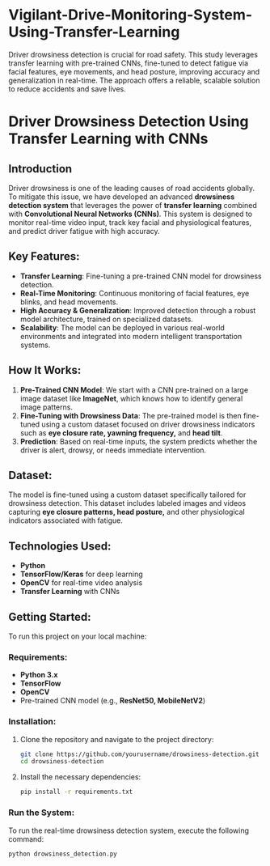# Vigilant-Drive-Monitoring-System-Using-Transfer-Learning
Driver drowsiness detection is crucial for road safety. This study leverages transfer learning with pre-trained CNNs, fine-tuned to detect fatigue via facial features, eye movements, and head posture, improving accuracy and generalization in real-time. The approach offers a reliable, scalable solution to reduce accidents and save lives.

# Driver Drowsiness Detection Using Transfer Learning with CNNs

## Introduction
Driver drowsiness is one of the leading causes of road accidents globally. To mitigate this issue, we have developed an advanced **drowsiness detection system** that leverages the power of **transfer learning** combined with **Convolutional Neural Networks (CNNs)**. This system is designed to monitor real-time video input, track key facial and physiological features, and predict driver fatigue with high accuracy.

## Key Features:
- **Transfer Learning**: Fine-tuning a pre-trained CNN model for drowsiness detection.
- **Real-Time Monitoring**: Continuous monitoring of facial features, eye blinks, and head movements.
- **High Accuracy & Generalization**: Improved detection through a robust model architecture, trained on specialized datasets.
- **Scalability**: The model can be deployed in various real-world environments and integrated into modern intelligent transportation systems.

## How It Works:
1. **Pre-Trained CNN Model**: We start with a CNN pre-trained on a large image dataset like **ImageNet**, which knows how to identify general image patterns.
2. **Fine-Tuning with Drowsiness Data**: The pre-trained model is then fine-tuned using a custom dataset focused on driver drowsiness indicators such as **eye closure rate, yawning frequency,** and **head tilt**.
3. **Prediction**: Based on real-time inputs, the system predicts whether the driver is alert, drowsy, or needs immediate intervention.

## Dataset:
The model is fine-tuned using a custom dataset specifically tailored for drowsiness detection. This dataset includes labeled images and videos capturing **eye closure patterns, head posture,** and other physiological indicators associated with fatigue.

## Technologies Used:
- **Python**
- **TensorFlow/Keras** for deep learning
- **OpenCV** for real-time video analysis
- **Transfer Learning** with CNNs

## Getting Started:
To run this project on your local machine:

### Requirements:
- **Python 3.x**
- **TensorFlow**
- **OpenCV**
- Pre-trained CNN model (e.g., **ResNet50, MobileNetV2**)

### Installation:
1. Clone the repository and navigate to the project directory:
    ```bash
    git clone https://github.com/yourusername/drowsiness-detection.git
    cd drowsiness-detection
    ```
2. Install the necessary dependencies:
    ```bash
    pip install -r requirements.txt
    ```

### Run the System:
To run the real-time drowsiness detection system, execute the following command:
```bash
python drowsiness_detection.py

